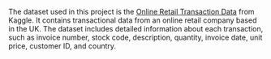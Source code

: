 The dataset used in this project is the [Online Retail Transaction Data](https://www.kaggle.com/datasets/thedevastator/online-retail-transaction-data?resource=download) from Kaggle. It contains transactional data from an online retail company based in the UK. The dataset includes detailed information about each transaction, such as invoice number, stock code, description, quantity, invoice date, unit price, customer ID, and country.
